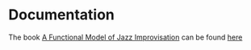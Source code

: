 # Documentation

The book [A Functional Model of Jazz Improvisation](https://www.researchgate.net/publication/333967847_A_Functional_Model_of_Jazz_Improvisation) can be found [here](farm.pdf)


